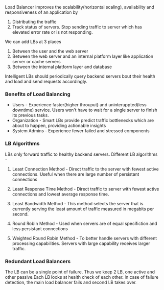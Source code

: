 Load Balancer improves the scalability(horizontal scaling), availability and responsiveness of an application by
1. Distributing the traffic
2. Track status of servers. Stop sending traffic to server which has elevated error rate or is not responding.

We can add LBs at 3 places
1. Between the user and the web server
2. Between the web server and an internal platform layer like application server or cache servers
3. Between the internal platform layer and database

Intelligent LBs should periodically query backend servers bout their health and load and send requests accordingly.

### Benefits of Load Balancing

* Users - Experience faster(higher throuput) and uninteruppted(less downtime) service. Users won't have to wait for a single server to finish its previous tasks.
* Organization - Smart LBs provide predict traffic bottlenecks which are about to happen, providing actionable insights
* System Admins - Experience fewer failed and stressed components

### LB Algorithms

LBs only forward traffic to healthy backend servers. Different LB algorithms -
1. Least Connection Method - Direct traffic to the server with fewest active connections. Useful when there are large number of persistant connections

2. Least Response Time Method - Direct traffic to server with fewest active connections and lowest average response time.

3. Least Bandwidth Method - This method selects the server that is currently serving the least amount of traffic measured in megabits per second.

4. Round Robin Method - Used when servers are of equal specifiction and less persistant connections

5. Weighted Round Robin Method - To better handle servers with different processing capabilities. Servers with large capability receives larger traffic.

### Redundant Load Balancers

The LB can be a single point of failure. Thus we keep 2 LB, one active and other passive.Each LB looks at health check of each other. In case of failure detection, the main load balancer fails and second LB takes over.










